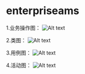 # enterpriseams
1.业务操作图：
![Alt text](https://github.com/caitongbo/enterpriseams/blob/master/src/main/webapp/images/%E9%A2%84%E8%A7%88.png)

2.类图：
![Alt text](https://github.com/caitongbo/enterpriseams/blob/master/src/main/webapp/images/%E7%B1%BB%E5%9B%BE.png)

3.用例图：
![Alt text](https://github.com/caitongbo/enterpriseams/blob/master/src/main/webapp/images/%E7%94%A8%E4%BE%8B%E5%9B%BE.png)

4.活动图：
![Alt text](https://github.com/caitongbo/enterpriseams/blob/master/src/main/webapp/images/%E6%B4%BB%E5%8A%A8%E5%9B%BE.png)
